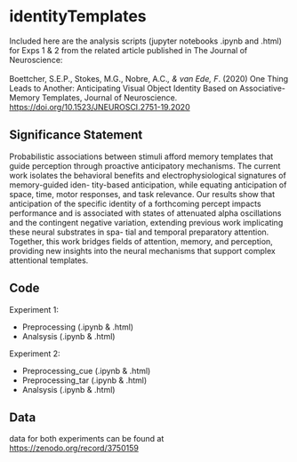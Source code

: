 # identityTemplates

Included here are the analysis scripts (jupyter notebooks .ipynb and .html) for Exps 1 & 2 from the related article published in The Journal of Neuroscience: </br> </br>
Boettcher, S.E.P., Stokes, M.G., Nobre, A.C.*, & van Ede, F*. (2020) One Thing Leads to Another: Anticipating Visual Object   Identity Based on Associative-Memory Templates, Journal of Neuroscience. https://doi.org/10.1523/JNEUROSCI.2751-19.2020


## Significance Statement
Probabilistic associations between stimuli afford memory templates that guide perception through proactive anticipatory mechanisms. The current work isolates the behavioral benefits and electrophysiological signatures of memory-guided iden- tity-based anticipation, while equating anticipation of space, time, motor responses, and task relevance. Our results show that anticipation of the specific identity of a forthcoming percept impacts performance and is associated with states of attenuated alpha oscillations and the contingent negative variation, extending previous work implicating these neural substrates in spa- tial and temporal preparatory attention. Together, this work bridges fields of attention, memory, and perception, providing new insights into the neural mechanisms that support complex attentional templates.

## Code
Experiment 1:
* Preprocessing (.ipynb & .html)
* Analsysis (.ipynb & .html)

Experiment 2:
* Preprocessing_cue (.ipynb & .html)
* Preprocessing_tar (.ipynb & .html)
* Analsysis (.ipynb & .html)

## Data
data for both experiments can be found at https://zenodo.org/record/3750159
